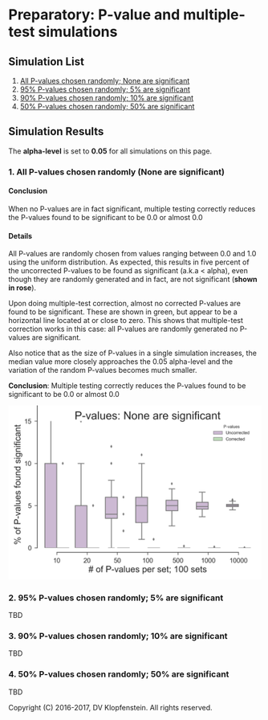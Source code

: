 # Preparatory: P-value and multiple-test simulations

## Simulation List
 1. [All P-values chosen randomly; None are significant](README_prep.md#1-all-p-values-chosen-randomly-none-are-significant-1)
 2. [95% P-values chosen randomly; 5% are significant ](README_prep.md#2-95-p-values-chosen-randomly-5-are-significant)
 3. [90% P-values chosen randomly; 10% are significant ](README_prep.md#3-90-p-values-chosen-randomly-10-are-significant)
 4. [50% P-values chosen randomly; 50% are significant ](README_prep.md#4-50-p-values-chosen-randomly-50-are-significant)


## Simulation Results
The **alpha-level** is set to **0.05** for all simulations on this page.   

### 1. All P-values chosen randomly (None are significant)
#### Conclusion
When no P-values are in fact significant,
multiple testing correctly reduces the P-values found to be significant to be 0.0 or almost 0.0

#### Details
All P-values are randomly chosen from values ranging between 0.0 and 1.0 using the uniform distribution.
As expected, this results in five percent of the uncorrected P-values
to be found as significant (a.k.a < alpha), even though they are randomly generated
and in fact, are not significant (**shown in rose**).

Upon doing multiple-test correction, almost no corrected P-values are found to be significant.
These are shown in green, but appear to be a horizontal line located at or close to zero.
This shows that multiple-test correction works in this case:
all P-values are randomly generated no P-values are significant.

Also notice that as the size of P-values in a single simulation increases,
the median value more closely approaches the 
0.05 alpha-level and the variation of the random P-values becomes much smaller.

**Conclusion**: Multiple testing correctly reduces the P-values found to be significant to be 0.0 or almost 0.0

![Random pvals w/no significance](doc/images/pvalues_sig00.png)

### 2. 95% P-values chosen randomly; 5% are significant 
TBD

### 3. 90% P-values chosen randomly; 10% are significant 
TBD

### 4. 50% P-values chosen randomly; 50% are significant 
TBD

Copyright (C) 2016-2017, DV Klopfenstein. All rights reserved.
